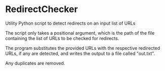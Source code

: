 # RedirectChecker
Utility Python script to detect redirects on an input list of URLs

The script only takes a positional argument, which is the path of the file containing the list of URLs to be checked for redirects.

The program substitutes the provided URLs with the respective redirected URLs, if any are detected, and writes the output to a file called "out.txt".

Any duplicates are removed.
